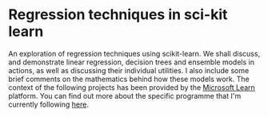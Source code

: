 # Regression techniques in sci-kit learn
An exploration of regression techniques using scikit-learn. We shall discuss, and demonstrate linear regression, decision trees and ensemble models in actions, as well as discussing their individual utilities. I also include some brief comments on the mathematics behind how these models work. The context of the following projects has been provided by the <a href="https://learn.microsoft.com/en-us/">Microsoft Learn</a> platform. You can find out more about the specific programme that I'm currently following <a href="https://learn.microsoft.com/en-us/certifications/exams/dp-100?tab=tab-learning-paths">here</a>.
